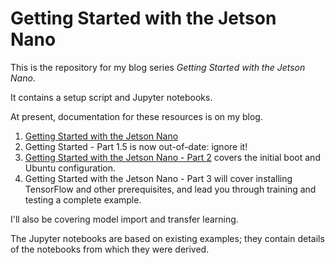 # Getting Started with the Jetson Nano

This is the repository for my blog series *Getting Started with the Jetson Nano*.

It contains a setup script and Jupyter notebooks.

At present, documentation for these resources is on my blog.

1. [Getting Started with the Jetson Nano](https://blog.rareschool.com/2019/05/getting-started-with-jetson-nano.html)
1. Getting Started - Part 1.5 is now out-of-date: ignore it!
1. [Getting Started with the Jetson Nano - Part 2](https://blog.rareschool.com/2019/05/getting-started-with-jetson-nano-part-2.html) covers the initial boot and Ubuntu configuration.
1. Getting Started with the Jetson Nano - Part 3 will cover installing TensorFlow and other prerequisites, and lead you through training and testing a complete example.

I'll also be covering model import and transfer learning.

The Jupyter notebooks are based on existing examples;
they contain details of the notebooks from which they were derived.

